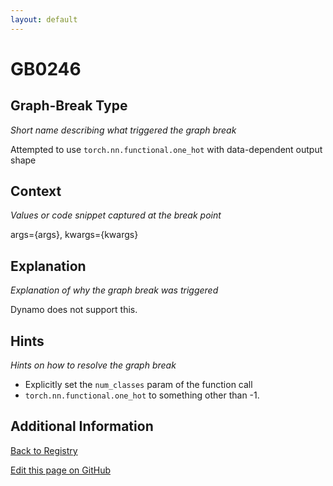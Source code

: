 ```yaml
---
layout: default
---
```

# GB0246

## Graph-Break Type
*Short name describing what triggered the graph break*

Attempted to use `torch.nn.functional.one_hot` with data-dependent output shape

## Context
*Values or code snippet captured at the break point*

args={args}, kwargs={kwargs}

## Explanation
*Explanation of why the graph break was triggered*

Dynamo does not support this.

## Hints
*Hints on how to resolve the graph break*

- Explicitly set the `num_classes` param of the function call 
- `torch.nn.functional.one_hot` to something other than -1.


## Additional Information

<!-- ADDITIONAL INFORMATION START - Add custom information below this line -->

<!-- ADDITIONAL INFORMATION END -->

[Back to Registry](../index.html)

[Edit this page on GitHub](https://github.com/pytorch-labs/compile-graph-break-site/edit/main/docs/gb/gb0246.md)
